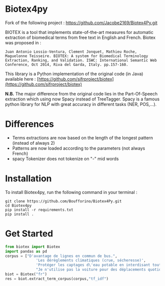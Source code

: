 # Biotex4py

Fork of the following project : https://github.com/Jacobe2169/Biotex4Py.git

BIOTEX is a tool that implements state-of-the-art measures for automatic extraction of biomedical terms from free text in English and French. Biotex was proposed in :

    Juan Antonio Lossio-Ventura, Clement Jonquet, Mathieu Roche, Maguelonne Teisseire. BIOTEX: A system for Biomedical Terminology Extraction, Ranking, and Validation. ISWC: International Semantic Web Conference, Oct 2014, Riva del Garda, Italy. pp.157-160.

This library is a Python implementation of the original code (in Java) available here : [https://github.com/sifrproject/biotex](https://github.com/sifrproject/biotex)

**N.B.** The major difference from the original code lies in the Part-Of-Speech extraction which using now Spacy instead of TreeTagger. Spacy is a famous python library for NLP with great accuracy in different tasks (NER, POS,...).  



# Differences 

+ Terms extractions are now based on the length of the longest pattern (instead of always 2)
+ Patterns are now loaded according to the parameters (not always French)
+ spacy Tokenizer does not tokenize on "-" mid words  

# Installation

To install Biotex4py, run the following command in your terminal :
```shell
git clone https://github.com/Boufforino/Biotex4Py.git
cd Biotex4py
pip install -r requirements.txt
pip install .
```

# Get Started

```python
from biotex import Biotex
import pandas as pd
corpus = ["D'avantage de lignes en commun de bus.",
              'Les dérèglements climatiques (crue, sécheresse)',
              'Protéger les captages d\'eau potable en interdisant toute activité polluante dans les "périmètres  de protection rapprochée" et inciter les collectivités locales à acheter les terrains de ces périmètres. Supprimer les avantages fiscaux sur les produits pétroliers  utilisés dans le transport aérien, maritime,BTP... Instaurer une taxe sur les camions traversant la France qui serait  utilisée soit pour la transition écologique soit pour soigner les personnes atteintes de maladies respiratoires. Aider l\'agriculture à changer de modèle.',
              "Je n'utilise pas la voiture pour des déplacements quotidiens"]
biot = Biotex("fr")
res = biot.extract_term_corpus(corpus,"tf_idf")
```
